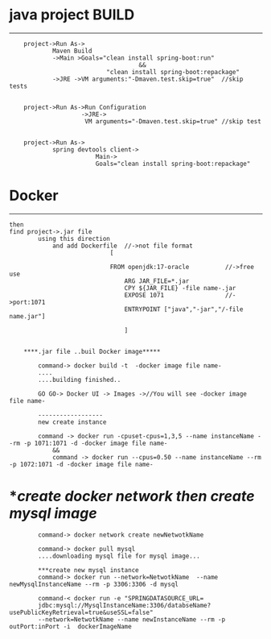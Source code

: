 # 






# java project BUILD
____________________________________________________________________________________________________
		project->Run As->
				Maven Build
				->Main >Goals="clean install spring-boot:run"
										&&
							   "clean install spring-boot:repackage"
				->JRE ->VM arguments:"-Dmaven.test.skip=true"  //skip tests
				

		project->Run As->Run Configuration
						->JRE->
						 VM arguments="-Dmaven.test.skip=true" //skip test
				
				
		project->Run As->				
				spring devtools client->
							Main->
							Goals="clean install spring-boot:repackage"
		
# Docker
______________________________________________________________________________________________	
	then							
 	find project->.jar file	
			using this direction
				and add Dockerfile  //->not file format
								[

								FROM openjdk:17-oracle  		//->free use
									ARG JAR_FILE=*.jar
									CPY ${JAR_FILE} -file name-.jar
									EXPOSE 1071					//->port:1071	
									ENTRYPOINT ["java","-jar","/-file name.jar"]
									
									]
						
				
		****.jar file ..buil Docker image*****
			
			command-> docker build -t  -docker image file name-
			....
			....building finished..
			
			GO GO-> Docker UI -> Images ->//You will see -docker image file name-
			
			------------------
			new create instance
			
			command -> docker run -cpuset-cpus=1,3,5 --name instanceName --rm -p 1071:1071 -d -docker image file name-    
				&&
				command -> docker run --cpus=0.50 --name instanceName --rm -p 1072:1071 -d -docker image file name-   


# ****create docker network then create mysql image***
			
			command-> docker network create newNetwotkName
			
			command-> docker pull mysql
			....downloading mysql file for mysql image...
			
			***create new mysql instance
			command-> docker run --network=NetwotkName  --name newMysqlInstanceName --rm -p 3306:3306 -d mysql
			
			command-< docker run -e "SPRINGDATASOURCE_URL=
			jdbc:mysql://MysqlInstanceName:3306/databseName?usePublicKeyRetrieval=true&useSSL=false"
			--network=NetwotkName --name newInstanceName --rm -p outPort:inPort -i  dockerImageName
			
